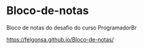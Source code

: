 # Bloco-de-notas
Bloco de notas do desafio do curso ProgramadorBr


https://felgonsa.github.io/Bloco-de-notas/
